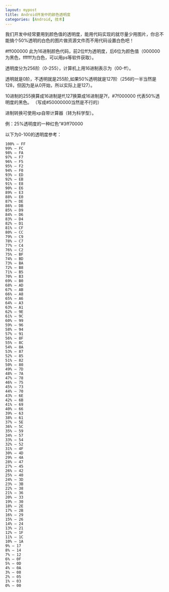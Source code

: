 ```yaml
---
layout: mypost
title: Android开发中的颜色透明度
categories: [Android, 技术]
---
```

我们开发中经常要用到颜色值的透明度，能用代码实现的就尽量少用图片，你总不能搞个50%透明的白色的图片做资源文件而不用代码设置白色吧！

#ff000000 此为16进制颜色代码，前2位ff为透明度，后6位为颜色值（000000为黑色，ffffff为白色，可以用ps等软件获取）。

透明度分为256阶（0-255），计算机上用16进制表示为（00-ff）。

透明就是0阶，不透明就是255阶,如果50%透明就是127阶（256的一半当然是128，但因为是从0开始，所以实际上是127）。

10进制的255换算成16进制是ff,127换算成16进制是7f，#7f000000 代表50%透明度的黑色。 （写成#50000000当然是不行的）

进制转换可使用xp自带计算器（转为科学型）。

例：25%透明度的一种红色“#3ff70000

以下为0-100的透明度参考：
```
100% — FF
99% — FC
98% — FA
97% — F7
96% — F5
95% — F2
94% — F0
93% — ED
92% — EB
91% — E8
90% — E6
89% — E3
88% — E0
87% — DE
86% — DB
85% — D9
84% — D6
83% — D4
82% — D1
81% — CF
80% — CC
79% — C9
78% — C7
77% — C4
76% — C2
75% — BF
74% — BD
73% — BA
72% — B8
71% — B5
70% — B3
69% — B0
68% — AD
67% — AB
66% — A8
65% — A6
64% — A3
63% — A1
62% — 9E
61% — 9C
60% — 99
59% — 96
58% — 94
57% — 91
56% — 8F
55% — 8C
54% — 8A
53% — 87
52% — 85
51% — 82
50% — 80
49% — 7D
48% — 7A
47% — 78
46% — 75
45% — 73
44% — 70
43% — 6E
42% — 6B
41% — 69
40% — 66
39% — 63
38% — 61
37% — 5E
36% — 5C
35% — 59
34% — 57
33% — 54
32% — 52
31% — 4F
30% — 4D
29% — 4A
28% — 47
27% — 45
26% — 42
25% — 40
24% — 3D
23% — 3B
22% — 38
21% — 36
20% — 33
19% — 30
18% — 2E
17% — 2B
16% — 29
15% — 26
14% — 24
13% — 21
12% — 1F
11% — 1C
10% — 1A
9% — 17
8% — 14
7% — 12
6% — 0F
5% — 0D
4% — 0A
3% — 08
2% — 05
1% — 03
0% — 00
```
